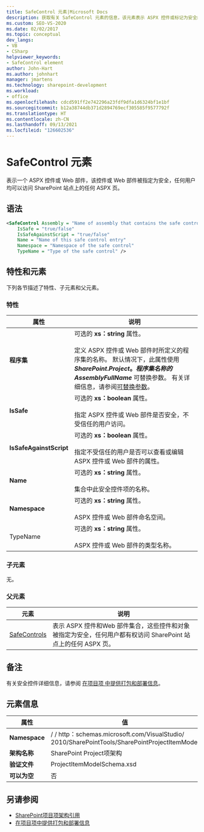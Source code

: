 ```yaml
---
title: SafeControl 元素|Microsoft Docs
description: 获取有关 SafeControl 元素的信息，该元素表示 ASPX 控件或标记为安全的 Web 部件，用户可在 SharePoint 站点的 ASPX 页上访问。
ms.custom: SEO-VS-2020
ms.date: 02/02/2017
ms.topic: conceptual
dev_langs:
- VB
- CSharp
helpviewer_keywords:
- SafeControl element
author: John-Hart
ms.author: johnhart
manager: jmartens
ms.technology: sharepoint-development
ms.workload:
- office
ms.openlocfilehash: cdcd591ff2e742296a23fdf9dfa1d6324bf1e1bf
ms.sourcegitcommit: b12a38744db371d2894769ecf305585f9577792f
ms.translationtype: HT
ms.contentlocale: zh-CN
ms.lasthandoff: 09/13/2021
ms.locfileid: "126602536"
---
```

# <a name="safecontrol-element"></a>SafeControl 元素
  表示一个 ASPX 控件或 Web 部件，该控件或 Web 部件被指定为安全，任何用户均可以访问 SharePoint 站点上的任何 ASPX 页。

## <a name="syntax"></a>语法

```xml
<SafeControl Assembly = "Name of assembly that contains the safe control"
    IsSafe = "true/false"
    IsSafeAgainstScript = "true/false"
    Name = "Name of this safe control entry"
    Namespace = "Namespace of the safe control"
    TypeName = "Type of the safe control" />
```

## <a name="attributes-and-elements"></a>特性和元素
 下列各节描述了特性、子元素和父元素。

### <a name="attributes"></a>特性

|属性|说明|
|---------------|-----------------|
|**程序集**|可选的 **xs：string** 属性。<br /><br /> 定义 ASPX 控件或 Web 部件时所定义的程序集的名称。 默认情况下，此属性使用 **$SharePoint.Project。程序集名称的 AssemblyFullName$** 可替换参数。 有关详细信息，请参阅[可替换参数](../sharepoint/replaceable-parameters.md)。|
|**IsSafe**|可选的 **xs：boolean** 属性。<br /><br /> 指定 ASPX 控件或 Web 部件是否安全，不受信任的用户访问。|
|**IsSafeAgainstScript**|可选的 **xs：boolean** 属性。<br /><br /> 指定不受信任的用户是否可以查看或编辑 ASPX 控件或 Web 部件的属性。|
|**Name**|可选的 **xs：string** 属性。<br /><br /> 集合中此安全控件项的名称。|
|**Namespace**|可选的 **xs：string** 属性。<br /><br /> ASPX 控件或 Web 部件命名空间。|
|TypeName|可选的 **xs：string** 属性。<br /><br /> ASPX 控件或 Web 部件的类型名称。|

### <a name="child-elements"></a>子元素
 无。

### <a name="parent-elements"></a>父元素

|元素|说明|
|-------------|-----------------|
|[SafeControls](../sharepoint/safecontrols-element.md)|表示 ASPX 控件和Web 部件集合，这些控件和对象被指定为安全，任何用户都有权访问 SharePoint 站点上的任何 ASPX 页。|

## <a name="remarks"></a>备注
 有关安全控件详细信息，请参阅 [在项目项 中提供打包和部署信息](../sharepoint/providing-packaging-and-deployment-information-in-project-items.md)。

## <a name="element-information"></a>元素信息

|属性|值|
|-|-|
|**Namespace**|\/ \/ http：schemas.microsoft.com/VisualStudio/<br>2010/SharePointTools/SharePointProjectItemModel|
|**架构名称**|SharePoint Project项架构|
|**验证文件**|ProjectItemModelSchema.xsd|
|**可以为空**|否|

## <a name="see-also"></a>另请参阅
- [SharePoint项目项架构引用](../sharepoint/sharepoint-project-item-schema-reference.md)
- [在项目项中提供打包和部署信息](../sharepoint/providing-packaging-and-deployment-information-in-project-items.md)
